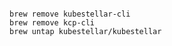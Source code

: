 <!--brew-remove-start-->
``` {.bash .hide-me}
```
```
brew remove kubestellar-cli
brew remove kcp-cli
brew untap kubestellar/kubestellar
```
<!--brew-remove-end-->
